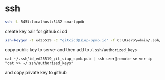 # ssh

```sh
ssh -L 5455:localhost:5432 smartppdb
```

create key pair for github ci cd

```sh
ssh-keygen -t ed25519 -C "gitcicd@siap-spmb.id" -f C:\Users\admin/.ssh/id_ed25519_git_siap_spmb
```

copy public key to server and then add to `/.ssh/authorized_keys`

```cd
cat ~/.ssh/id_ed25519_git_siap_spmb.pub | ssh user@remote-server-ip "cat >> ~/.ssh/authorized_keys"
```

and copy private key to github
